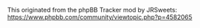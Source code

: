 This originated from the phpBB Tracker mod by JRSweets:
https://www.phpbb.com/community/viewtopic.php?p=4582065